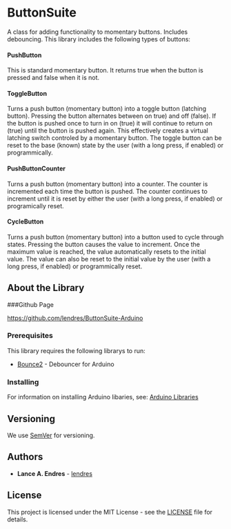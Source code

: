# ButtonSuite

A class for adding functionality to momentary buttons.  Includes debouncing.  This library includes the following types of buttons:

#### PushButton
This is standard momentary button.  It returns true when the button is pressed and false when it is not.

#### ToggleButton
Turns a push button (momentary button) into a toggle button (latching button).  Pressing the button alternates between on true) and off (false).  If the button is pushed once to turn in on (true) it will continue to return on (true) until the button is pushed again.  This effectively creates a virtual latching switch controled by a momentary button.  The toggle button can be reset to the base (known) state by the user (with a long press, if enabled) or programmically.

#### PushButtonCounter
Turns a push button (momentary button) into a counter.  The counter is incremented each time the button is pushed.  The counter continues to increment until it is reset by either the user (with a long press, if enabled) or programically reset.

#### CycleButton
Turns a push button (momentary button) into a button used to cycle through states.  Pressing the button causes the value to increment.  Once the maximum value is reached, the value automatically resets to the initial value.  The value can also be reset to the initial value by the user (with a long press, if enabled) or programmically reset.


## About the Library
###Github Page

https://github.com/lendres/ButtonSuite-Arduino


### Prerequisites

This library requires the following librarys to run:

* [Bounce2](https://github.com/thomasfredericks/Bounce2) - Debouncer for Arduino


### Installing

For information on installing Arduino libaries, see: [Arduino Libraries](http://www.arduino.cc/en/Guide/Libraries)


## Versioning

We use [SemVer](http://semver.org/) for versioning.

## Authors

* **Lance A. Endres** - [lendres](https://github.com/lendres)

## License

This project is licensed under the MIT License - see the [LICENSE](LICENSE) file for details.